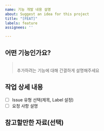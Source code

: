```yaml
---
name: 기능 개발 내용 설명
about: Suggest an idea for this project
title: "[FEAT]"
labels: feature
assignees: ''

---
```


## 어떤 기능인가요?
> <br>추가하려는 기능에 대해 간결하게 설명해주세요

## 작업 상세 내용
- [ ] Issue 유형 선택(제목, Label 설정)
- [ ] 요청 사항 설명

## 참고할만한 자료(선택)
